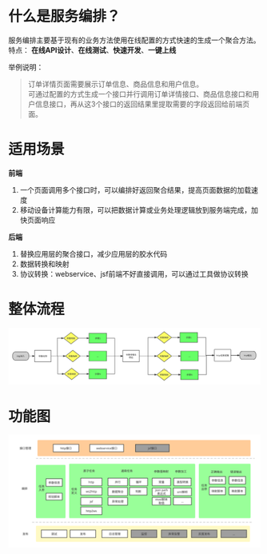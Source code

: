 # 什么是服务编排？   

服务编排主要基于现有的业务方法使用在线配置的方式快速的生成一个聚合方法。      
特点： **在线API设计**、**在线测试**、**快速开发**、**一键上线**    

举例说明：      
>订单详情页面需要展示订单信息、商品信息和用户信息。   
  可通过配置的方式生成一个接口并行调用订单详情接口、商品信息接口和用户信息接口，再从这3个接口的返回结果里提取需要的字段返回给前端页面。   

# 适用场景
**前端**    
1. 一个页面调用多个接口时，可以编排好返回聚合结果，提高页面数据的加载速度   
2. 移动设备计算能力有限，可以把数据计算或业务处理逻辑放到服务端完成，加快页面响应       

**后端**  
1. 替换应用层的聚合接口，减少应用层的胶水代码
2. 数据转换和映射
3. 协议转换：webservice、jsf前端不好直接调用，可以通过工具做协议转换

# 整体流程
![](./assets/flow.svg)

# 功能图
![](./assets/function.svg)
